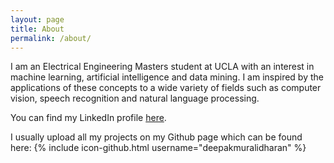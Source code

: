 ```yaml
---
layout: page
title: About
permalink: /about/
---
```


I am an Electrical Engineering Masters student at UCLA with an interest in machine learning, artificial intelligence
and data mining. I am inspired by the applications of these concepts to a wide variety of fields such as computer vision, speech recognition and natural language processing.

You can find my LinkedIn profile [here](https://www.linkedin.com/in/muralidharandeepak).

I usually upload all my projects on my Github page which can be found here:
{% include icon-github.html username="deepakmuralidharan" %}
